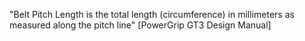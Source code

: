 "Belt Pitch Length is the total length (circumference) in millimeters as measured along the pitch line" [PowerGrip GT3 Design Manual]